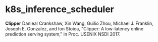 # k8s_inference_scheduler

**Clipper**
Danieal Crankshaw, Xin Wang, Guilio Zhou, Michael J. Franklin, Joseph E. Gonzalez, and Ion Stoica, "Clipper: A low-latency online prediction serving system," in Proc. USENIX NSDI 2017.

